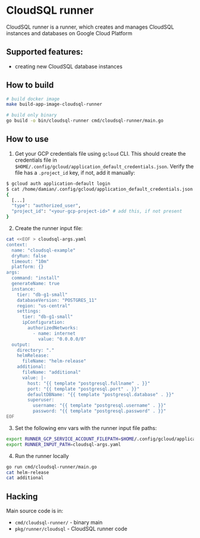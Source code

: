 # CloudSQL runner

CloudSQL runner is a runner, which creates and manages CloudSQL instances and databases on Google Cloud Platform

## Supported features:

- creating new CloudSQL database instances

## How to build

```bash
# build docker image
make build-app-image-cloudsql-runner

# build only binary
go build -o bin/cloudsql-runner cmd/cloudsql-runner/main.go
```

## How to use

1. Get your GCP credentials file using `gcloud` CLI. This should create the credentials file in `$HOME/.config/gcloud/application_default_credentials.json`. Verify the file has a `.project_id` key, if not, add it manually:
```bash
$ gcloud auth application-default login
$ cat /home/damian/.config/gcloud/application_default_credentials.json
{
  [...]
  "type": "authorized_user",
  "project_id": "<your-gcp-project-id>" # add this, if not present
}
```

2. Create the runner input file:
```bash
cat <<EOF > cloudsql-args.yaml
context:
  name: "cloudsql-example"
  dryRun: false
  timeout: "10m"
  platform: {}
args:
  command: "install"
  generateName: true
  instance:
    tier: "db-g1-small"
    databaseVersion: "POSTGRES_11"
    region: "us-central"
    settings:
      tier: "db-g1-small"
      ipConfiguration:
        authorizedNetworks:
          - name: internet
            value: "0.0.0.0/0"
  output:
    directory: "."
    helmRelease:
      fileName: "helm-release"
    additional:
      fileName: "additional"
      value: |-
        host: "{{ template "postgresql.fullname" . }}"
        port: "{{ template "postgresql.port" . }}"
        defaultDBName: "{{ template "postgresql.database" . }}"
        superuser:
          username: "{{ template "postgresql.username" . }}"
          password: "{{ template "postgresql.password" . }}"
EOF
```

3. Set the following env vars with the runner input file paths:
```bash
export RUNNER_GCP_SERVICE_ACCOUNT_FILEPATH=$HOME/.config/gcloud/application_default_credentials.json
export RUNNER_INPUT_PATH=cloudsql-args.yaml
```

4. Run the runner locally
```bash
go run cmd/cloudsql-runner/main.go
cat helm-release
cat additional
```

## Hacking

Main source code is in:
- `cmd/cloudsql-runner/` - binary main
- `pkg/runner/cloudsql` - CloudSQL runner code
